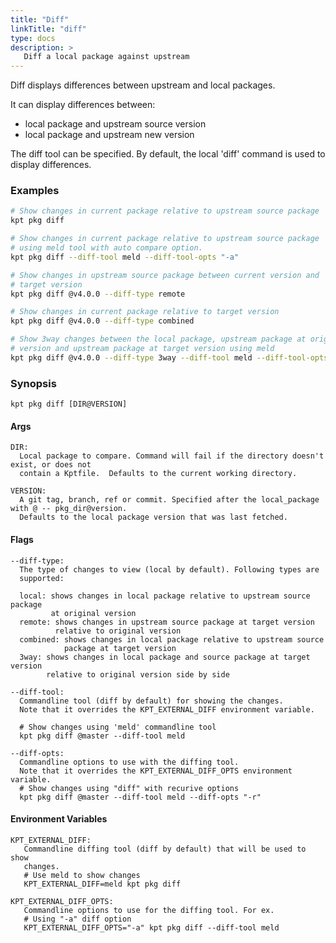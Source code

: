 ```yaml
---
title: "Diff"
linkTitle: "diff"
type: docs
description: >
   Diff a local package against upstream
---
```


Diff displays differences between upstream and local packages.

It can display differences between:

- local package and upstream source version
- local package and upstream new version

The diff tool can be specified.  By default, the local 'diff' command is used to
display differences.

### Examples

```sh
# Show changes in current package relative to upstream source package
kpt pkg diff
```

```sh
# Show changes in current package relative to upstream source package
# using meld tool with auto compare option.
kpt pkg diff --diff-tool meld --diff-tool-opts "-a"
```

```sh
# Show changes in upstream source package between current version and
# target version
kpt pkg diff @v4.0.0 --diff-type remote
```

```sh
# Show changes in current package relative to target version
kpt pkg diff @v4.0.0 --diff-type combined
```

```sh
# Show 3way changes between the local package, upstream package at original
# version and upstream package at target version using meld
kpt pkg diff @v4.0.0 --diff-type 3way --diff-tool meld --diff-tool-opts "-a"
```

### Synopsis

    kpt pkg diff [DIR@VERSION]

#### Args

    DIR:
      Local package to compare. Command will fail if the directory doesn't exist, or does not
      contain a Kptfile.  Defaults to the current working directory.

    VERSION:
      A git tag, branch, ref or commit. Specified after the local_package with @ -- pkg_dir@version.
      Defaults to the local package version that was last fetched.

#### Flags

    --diff-type:
      The type of changes to view (local by default). Following types are
      supported:

	  local: shows changes in local package relative to upstream source package 
	         at original version
	  remote: shows changes in upstream source package at target version
	          relative to original version
	  combined: shows changes in local package relative to upstream source
	            package at target version
	  3way: shows changes in local package and source package at target version
	        relative to original version side by side

    --diff-tool:
      Commandline tool (diff by default) for showing the changes.
      Note that it overrides the KPT_EXTERNAL_DIFF environment variable.
	  
	  # Show changes using 'meld' commandline tool
	  kpt pkg diff @master --diff-tool meld

    --diff-opts:
      Commandline options to use with the diffing tool.
      Note that it overrides the KPT_EXTERNAL_DIFF_OPTS environment variable.
	  # Show changes using "diff" with recurive options
	  kpt pkg diff @master --diff-tool meld --diff-opts "-r"

#### Environment Variables

    KPT_EXTERNAL_DIFF:
       Commandline diffing tool (diff by default) that will be used to show
       changes.
       # Use meld to show changes
       KPT_EXTERNAL_DIFF=meld kpt pkg diff

    KPT_EXTERNAL_DIFF_OPTS:
       Commandline options to use for the diffing tool. For ex.
       # Using "-a" diff option
       KPT_EXTERNAL_DIFF_OPTS="-a" kpt pkg diff --diff-tool meld

